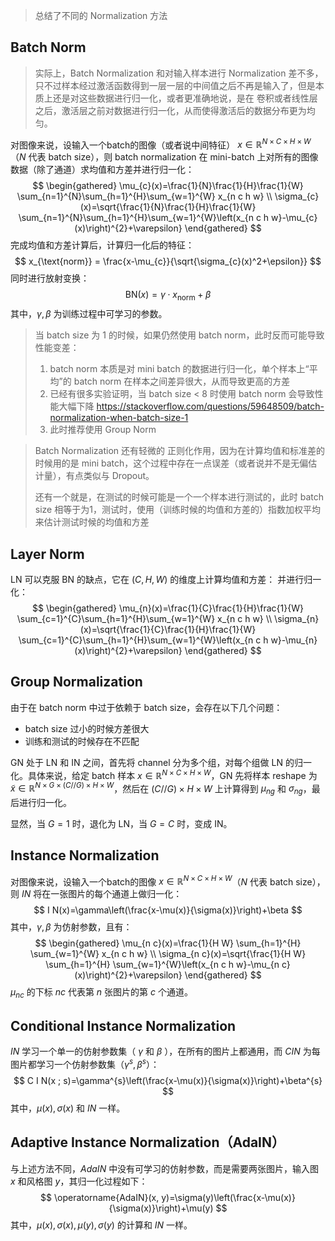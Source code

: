 > 总结了不同的 Normalization 方法

## Batch Norm
> 实际上，Batch Normalization 和对输入样本进行 Normalization 差不多，只不过样本经过激活函数得到一层一层的中间值之后不再是输入了，但是本质上还是对这些数据进行归一化，或者更准确地说，是在 卷积或者线性层之后，激活层之前对数据进行归一化，从而使得激活后的数据分布更为均匀。

对图像来说，设输入一个batch的图像（或者说中间特征） $x \in \mathbb{R}^{N \times C \times H \times W}$（$N$ 代表 batch size），则 batch normalization 在 mini-batch 上对所有的图像数据（除了通道）求均值和方差并进行归一化：
$$
\begin{gathered}
\mu_{c}(x)=\frac{1}{N}\frac{1}{H}\frac{1}{W} \sum_{n=1}^{N}\sum_{h=1}^{H}\sum_{w=1}^{W} x_{n c h w} \\
\sigma_{c}(x)=\sqrt{\frac{1}{N}\frac{1}{H}\frac{1}{W} \sum_{n=1}^{N}\sum_{h=1}^{H}\sum_{w=1}^{W}\left(x_{n c h w}-\mu_{c}(x)\right)^{2}+\varepsilon}
\end{gathered}
$$
完成均值和方差计算后，计算归一化后的特征：
$$
x_{\text{norm}} = \frac{x-\mu_{c}}{\sqrt{\sigma_{c}(x)^2+\epsilon}}
$$
同时进行放射变换：
$$
\text{BN}(x) = \gamma \cdot x_{\text{norm}} + \beta
$$
其中，$\gamma, \beta$ 为训练过程中可学习的参数。

> 当 batch size 为 1 的时候，如果仍然使用 batch norm，此时反而可能导致性能变差：
> 1. batch norm 本质是对 mini batch 的数据进行归一化，单个样本上“平均”的 batch norm 在样本之间差异很大，从而导致更高的方差
> 2. 已经有很多实验证明，当 batch size < 8 时使用 batch norm 会导致性能大幅下降 https://stackoverflow.com/questions/59648509/batch-normalization-when-batch-size-1
> 3. 此时推荐使用 Group Norm

> Batch Normalization 还有轻微的 正则化作用，因为在计算均值和标准差的时候用的是 mini batch，这个过程中存在一点误差（或者说并不是无偏估计量），有点类似与 Dropout。
> 
> 还有一个就是，在测试的时候可能是一个一个样本进行测试的，此时 batch size 相等于为1，测试时，使用（训练时候的均值和方差的）指数加权平均 来估计测试时候的均值和方差

## Layer Norm
LN 可以克服 BN 的缺点，它在 $(C,H,W)$ 的维度上计算均值和方差：
并进行归一化：
$$
\begin{gathered}
\mu_{n}(x)=\frac{1}{C}\frac{1}{H}\frac{1}{W} \sum_{c=1}^{C}\sum_{h=1}^{H}\sum_{w=1}^{W} x_{n c h w} \\
\sigma_{n}(x)=\sqrt{\frac{1}{C}\frac{1}{H}\frac{1}{W} \sum_{c=1}^{C}\sum_{h=1}^{H}\sum_{w=1}^{W}\left(x_{n c h w}-\mu_{n}(x)\right)^{2}+\varepsilon}
\end{gathered}
$$


## Group Normalization
由于在 batch norm 中过于依赖于 batch size，会存在以下几个问题：
+ batch size 过小的时候方差很大
+ 训练和测试的时候存在不匹配

GN 处于 LN 和 IN 之间，首先将 channel 分为多个组，对每个组做 LN 的归一化。具体来说，给定 batch 样本 $x \in \mathbb{R}^{N \times C \times H \times W}$，GN 先将样本 reshape 为 $\tilde{x} \in \mathbb{R}^{N \times G \times {(C//G)} \times H \times W}$，然后在 ${(C//G)} \times H \times W$ 上计算得到 $\mu_{ng}$ 和 $\sigma_{ng}$，最后进行归一化。

显然，当 $G=1$ 时，退化为 LN，当 $G=C$ 时，变成 IN。


## Instance Normalization
对图像来说，设输入一个batch的图像 $x \in \mathbb{R}^{N \times C \times H \times W}$（$N$ 代表 batch size），则 $IN$ 将在一张图片的每个通道上做归一化：
$$
I N(x)=\gamma\left(\frac{x-\mu(x)}{\sigma(x)}\right)+\beta
$$ 
其中，$\gamma, \beta$ 为仿射参数，且有：
$$
\begin{gathered}
\mu_{n c}(x)=\frac{1}{H W} \sum_{h=1}^{H} \sum_{w=1}^{W} x_{n c h w} \\
\sigma_{n c}(x)=\sqrt{\frac{1}{H W} \sum_{h=1}^{H} \sum_{w=1}^{W}\left(x_{n c h w}-\mu_{n c}(x)\right)^{2}+\varepsilon}
\end{gathered}
$$
$\mu_{nc}$ 的下标 $nc$ 代表第 $n$ 张图片的第 $c$ 个通道。

## Conditional Instance Normalization
$IN$ 学习一个单一的仿射参数集（ $\gamma$ 和 $\beta$ ），在所有的图片上都通用，而 $CIN$ 为每图片都学习一个仿射参数集（$\gamma^s, \beta^s$）：
$$
C I N(x ; s)=\gamma^{s}\left(\frac{x-\mu(x)}{\sigma(x)}\right)+\beta^{s}
$$
其中，$\mu(x),\sigma(x)$ 和 $IN$ 一样。

## Adaptive Instance Normalization（AdaIN）
与上述方法不同，$AdaIN$ 中没有可学习的仿射参数，而是需要两张图片，输入图 $x$ 和风格图 $y$，其归一化过程如下：
$$
\operatorname{AdaIN}(x, y)=\sigma(y)\left(\frac{x-\mu(x)}{\sigma(x)}\right)+\mu(y)
$$
其中，$\mu(x),\sigma(x),\mu(y),\sigma(y)$ 的计算和 $IN$ 一样。